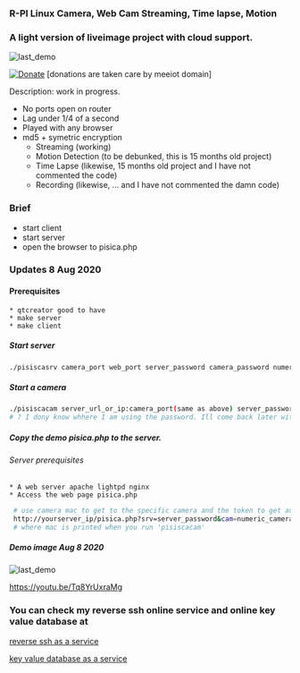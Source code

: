 ### R-PI Linux Camera, Web Cam Streaming, Time lapse, Motion
### A light version of liveimage project with cloud support.


 ![last_demo](https://github.com/comarius/pisica/blob/master/pisicaweb/pisicacon.png)



[![Donate](https://img.shields.io/badge/Donate-PayPal-green.svg)](https://www.paypal.com/cgi-bin/webscr?cmd=_s-xclick&hosted_button_id=L9RVWU5NUZ4YG)   [donations are taken care by meeiot domain]


Description: work in progress.

  * No ports open on router
  * Lag under 1/4 of a second
  * Played with any browser
  * md5 + symetric encryption
      * Streaming (working)
      * Motion Detection (to be debunked, this is 15 months old project)
      * Time Lapse (likewise, 15 months old project and I have not commented the code)
      * Recording (likewise,  ... and I have not commented the damn code)
    
    
### Brief
   * start client
   * start server
   * open the browser to pisica.php
     
### Updates 8 Aug 2020

#### Prerequisites
    * qtcreator good to have
    * make server
    * make client
    
##### Start server

```bash
./pisiscasrv camera_port web_port server_password camera_password numeric_camera_token

```

##### Start a camera


```bash
./pisiscacam server_url_or_ip:camera_port(same as above) server_password camera_password numeric_camera_token /dev/videoX
# ? I dony know whhere I am using the password. Ill come back later with explanations, but for now only the token is used.

```

##### Copy the demo pisica.php to the server.
###### Server prerequisites
    * A web server apache lightpd nginx
    * Access the web page pisica.php
```bash
 # use camera mac to get to the specific camera and the token to get authenticated by the camea stream
 http://yourserver_ip/pisica.php?srv=server_password&cam=numeric_camera_token&mac=00006B8B4567&port=web_port
 # where mac is printed when you run 'pisiscacam'
```

#####  Demo image Aug 8 2020
 
 ![last_demo](https://raw.githubusercontent.com/comarius/pisica/master/pisicaweb/lastfix.png)
 

https://youtu.be/Tq8YrUxraMg


###  You can check my reverse ssh online service and online key value database at 

[reverse ssh as a service](http://www.mylinuz.com)

[key value database as a service](https://www.meeiot.org)



